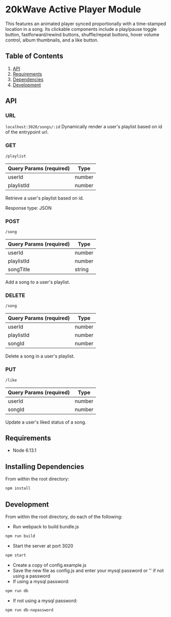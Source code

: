 # 20kWave Active Player Module

This features an animated player synced proportionally with a time-stamped location in a song. Its clickable components include a play/pause toggle button, fastforward/rewind buttons, shuffle/repeat buttons, hover volume control, album thumbnails, and a like button.

## Table of Contents

1. [API](#API)
1. [Requirements](#requirements)
1. [Dependencies](#installing)
1. [Development](#development)

## API
### URL
`localhost:3020/songs/:id`
Dynamically render a user's playlist based on id of the entrypoint url.

### GET
`/playlist`

| Query Params (required) | Type |
| ----------- | ----------- |
| userId | number | 
| playlistId | number |

Retrieve a user's playlist based on id.

Response type: JSON

### POST
`/song`

| Query Params (required) | Type |
| ----------- | ----------- |
| userId | number |
| playlistId | number |
| songTitle | string |

Add a song to a user's playlist.

### DELETE
`/song`

| Query Params (required) | Type |
| ----------- | ----------- |
| userId | number |
| playlistId | number |
| songId | number |

Delete a song in a user's playlist.

### PUT
`/like`

| Query Params (required)| Type |
| ----------- | ----------- |
| userId | number |
| songId | number |

Update a user's liked status of a song.

## Requirements

- Node 6.13.1

## Installing Dependencies

From within the root directory:

```sh
npm install
```

## Development

From within the root directory, do each of the following:

- Run webpack to build bundle.js
```sh
npm run build
```
- Start the server at port 3020
```sh
npm start
```
- Create a copy of config.example.js
- Save the new file as config.js and enter your mysql password or '' if not using a password
- If using a mysql password: 
```sh
npm run db
```
- If not using a mysql password: 
```sh
npm run db-nopassword
```
